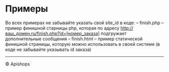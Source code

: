 Примеры 
=========

Во всех примерах не забывайте указать свой site_id в коде:
– finish.php – пример финишной старницы php, которая по адресу http://ваш_домен.ru/finish.php?id=[номер_заказа] подгружает дополнительные сообщения
– finish.html – пример статической финишной страницы, которую можно использовать в своей системе (в коде не забывайте указывать id заказа)

----
© Apishops 
